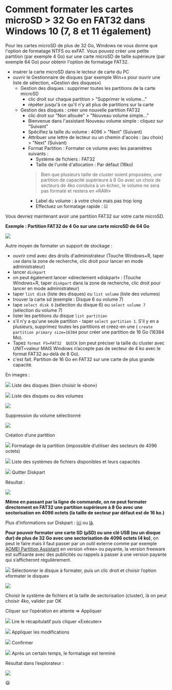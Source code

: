 # Comment formater les cartes microSD > 32 Go en FAT32 dans Windows 10 (7, 8 et 11 également)

Pour les cartes microSD de plus de 32 Go, Windows ne vous donne que l'option de formatage NTFS ou exFAT. Vous pouvez créer une petite partition (par exemple 4 Go) sur une carte microSD de taille supérieure (par exemple 64 Go) pour obtenir l'option de formatage FAT32.

- insérer la carte microSD dans le lecteur de carte du PC
- ouvrir le Gestionnaire de disques (par exemple Win+x pour ouvrir une liste de sélection, «Gestion des disques»)
  - Gestion des disques : supprimer toutes les partitions de la carte microSD
    - clic droit sur chaque partition > "Supprimer le volume…"
    - répéter jusqu'à ce qu'il n'y ait plus de partitions sur la carte
  - Gestion des disques : créer une nouvelle partition FAT32
    - clic droit sur "Non allouée" > "Nouveau volume simple…"
    - Bienvenue dans l'assistant Nouveau volume simple : cliquez sur "Suivant"
    - Spécifiez la taille du volume : 4096 > "Next" (Suivant)
    - Attribuer une lettre de lecteur ou un chemin d'accès : (au choix) > "Next" (Suivant)
    - Format Partition : Formater ce volume avec les paramètres suivants :
      - Système de fichiers : FAT32
      - Taille de l'unité d'allocation : Par défaut (16ko) 
      > Bien que plusieurs taille de cluster soient proposées, une partition de capacité supérieure à 8 Go
      > avec un choix de secteurs de 4ko conduira à un échec, le volume ne sera pas formaté et restera en «RAW»
      - Label du volume : à votre choix mais pas trop long
      - Effectuez un formatage rapide : ☑

Vous devriez maintenant avoir une partition FAT32 sur votre carte microSD.

**Exemple : Partition FAT32 de 4 Go sur une carte microSD de 64 Go**

![](images/cartesSD/001.png)

Autre moyen de formater un support de stockage :

- ouvrir cmd avec des droits d'administrateur
  (Touche Windows+R, taper `cmd` dans la zone de recherche, clic droit pour lancer en mode administrateur)
- lancer `diskpart`
- on peut également lancer «directement «diskpart» :
  (Touche Windows+R, taper `diskpart` dans la zone de recherche, clic droit pour lancer en mode administrateur)
- taper `list disk` (liste des disques) ou `list volume` (liste des volumes)
- trouver la carte sd (exemple : Disque 6 ou volume 7)
- tape `select disk 6` (sélection du disque 6) ou `select volume 7` (sélection du volume 7)
- lister les partitions du disque `list partition`
- s'il n'y a qu'une seule partition - taper `select partition 1`. S'il y en a plusieurs, supprimez toutes les partitions et créez-en une ( `create partition primary size=16384` pour créer une partition de 16 Go (16384 Mo).
- Tapez `format FS=FAT32  QUICK` (on peut préciser la taille du cluster avec UNIT=valeur MAIS Windows n’accepte pas de secteur de 4 ko avec le format FAT32 au-delà de 8 Go).
- c'est fait. Partition de 16 Go en FAT32 sur une carte de plus grande capacité. 

En images :

![](images/cartesSD/002.jpeg) Liste des disques (bien choisir le «bon»)

![](images/cartesSD/003.jpeg) Liste des disques ou des volumes

![](images/cartesSD/004.jpeg)

Suppression du volume sélectionné

![](images/cartesSD/005.jpeg)

Création d’une partition

![](images/cartesSD/006.jpeg) Formatage de la partition (impossible d’utiliser des secteurs de 4096 octets)

![](images/cartesSD/007.jpeg) Liste des systèmes de fichiers disponibles et leurs capacités

![](images/cartesSD/008.jpeg) Quitter Diskpart

Résultat :

![](images/cartesSD/009.jpeg)

**Même en passant par la ligne de commande, on ne peut formater directement en FAT32 une partition supérieure à 8 Go avec une sectorisation en 4096 octets (la taille de secteur par défaut est de 16 ko.)**

Plus d’informations sur Diskpart : [ici](https://www.commentcamarche.net/informatique/windows/25031-diskpart-gerer-les-disques-et-partitions-windows/) ou [là](https://docs.microsoft.com/fr-fr/windows-server/administration/windows-commands/diskpart).

**Pour pouvoir formater une carte SD (μSD) ou une clé USB (ou un disque dur) de plus de 32 Go avec une sectorisation de 4096 octets (4 ko)**, on peut le faire mais il faut passer par un outil externe comme par exemple [AOMEI Partition Assistant](https://www2.aomeisoftware.com/download/pa/PAssist_Std.exe) en version «free» ou payante, la version freeware est suffisante avec des publicités ou rappels à passer à une version payante qui s’afficheront régulièrement.

![](images/cartesSD/010.jpeg) Sélectionner le disque à formater, puis un clic droit et choisir l’option «formater le disque»

![](images/cartesSD/011.jpeg)

Choisir le système de fichiers et la taille de sectorisation (cluster), là on peut choisir 4ko, valider par OK

Cliquer sur l’opération en attente => Appliquer

![](images/cartesSD/012.jpeg) Lire le récapitulatif puis cliquer «Exécuter»

![](images/cartesSD/013.jpeg) Appliquer les modifications

![](images/cartesSD/014.jpeg) Confirmer

![](images/cartesSD/015.jpeg) Après un certain temps, le formatage est terminé

Résultat dans l’explorateur :

![](images/cartesSD/016.jpeg)

:smiley:

